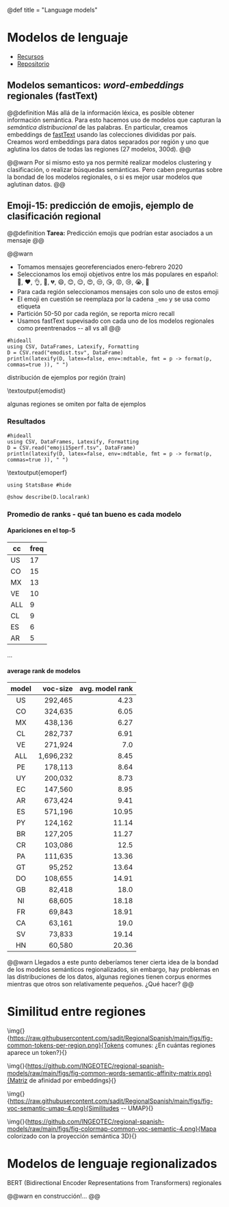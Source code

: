 @def title = "Language models"

# Modelos de lenguaje

- [Recursos](https://ingeotec.github.io/regional-spanish-models/)
- [Repositorio](https://github.com/INGEOTEC/regional-spanish-models)

## Modelos semanticos: _word-embeddings_ regionales (fastText)
@@definition
Más allá de la información léxica, es posible obtener información semántica. Para esto hacemos uso de modelos que capturan
la _semántica distribucional_ de las palabras. En particular, creamos embeddings de [fastText](https://fasttext.cc/) usando las colecciones divididas por país.
Creamos word embeddings para datos separados por región y uno que aglutina los datos de todas las regiones (27 modelos, 300d).
@@

@@warn
Por si mismo esto ya nos permité realizar modelos clustering y clasificación, o realizar búsquedas semánticas.
Pero caben preguntas sobre la bondad de los modelos regionales, o si es mejor usar modelos que aglutinan datos.
@@

## Emoji-15: predicción de emojis, ejemplo de clasificación regional

@@definition
**Tarea:**
Predicción emojis que podrían estar asociados a un mensaje
@@


@@warn
- Tomamos mensajes georeferenciados enero-febrero 2020
- Seleccionamos los emoji objetivos entre los más populares en español: 🥺, ❤, 👌, 👏, 💔, 😄, 😊, 😌, 😍, 😒, 😘, 😡, 😢, 😭, 🤔
- Para cada región seleccionamos mensajes con solo uno de estos emoji
- El emoji en cuestión se reemplaza por la cadena `_emo` y se usa como etiqueta
- Partición 50-50 por cada región, se reporta micro recall
- Usamos fastText supevisado con cada uno de los modelos regionales como preentrenados -- all vs all 
@@

```julia:emodist
#hideall
using CSV, DataFrames, Latexify, Formatting
D = CSV.read("emodist.tsv", DataFrame)
println(latexify(D, latex=false, env=:mdtable, fmt = p -> format(p, commas=true )), " ")
```

distribución de ejemplos por región (train)

\textoutput{emodist}

algunas regiones se omiten por falta de ejemplos


### Resultados

```julia:emoperf
#hideall
using CSV, DataFrames, Latexify, Formatting
D = CSV.read("emoji15perf.tsv", DataFrame)
println(latexify(D, latex=false, env=:mdtable, fmt = p -> format(p, commas=true )), " ")
```

\textoutput{emoperf}

```!
using StatsBase #hide

@show describe(D.localrank)
```


### Promedio de ranks - qué tan bueno es cada modelo


#### Apariciones en el top-5
| cc  | freq |
|-----|----|
|  US | 17 |
|  CO | 15 |
|  MX | 13 |
|  VE | 10 |
| ALL | 9 |
|  CL | 9 |
|  ES | 6 |
|  AR | 5 |
...


#### average rank de modelos

| model | voc-size | avg. model rank |
| :---: | -------: | --------------: |
| US | 292,465 | 4.23 |
| CO | 324,635 | 6.05 |
| MX | 438,136 | 6.27 |
| CL | 282,737 | 6.91 |
| VE | 271,924 | 7.0 |
| ALL | 1,696,232 | 8.45 |
| PE | 178,113 | 8.64 |
| UY | 200,032 | 8.73 |
| EC | 147,560 | 8.95 |
| AR | 673,424 | 9.41 |
| ES | 571,196 | 10.95 |
| PY | 124,162 | 11.14 |
| BR | 127,205 | 11.27 |
| CR | 103,086 | 12.5 |
| PA | 111,635 | 13.36 |
| GT | 95,252 | 13.64 |
| DO | 108,655 | 14.91 |
| GB | 82,418 | 18.0 |
| NI | 68,605 | 18.18 |
| FR | 69,843 | 18.91 |
| CA | 63,161 | 19.0 |
| SV | 73,833 | 19.14 |
| HN | 60,580 | 20.36 |

@@warn
Llegados a este punto deberíamos tener cierta idea de la bondad de los modelos semánticos regionalizados, sin embargo, hay problemas en las distribuciones de los datos, algunas regiones tienen corpus enormes mientras que otros son relativamente pequeños. ¿Qué hacer?
@@


# Similitud entre regiones
<!--Our semantic analysis requires an affinity matrix, as the lexical one given in the previous section. Therefore, we need a representation and a similarity measure to compare word embeddings.
Please note that regular word embeddings produced with neural networks will generate vectors that cannot be mixed. Please recall that in the first stage of learning each neural network, its parameters are randomly initialized. An optimizing algorithm is then used to minimize a loss function on the dataset, adjusting parameters and iterating until some objective is achieved. These two procedures, random initialization and optimizing for different datasets, make that two neural network models produce no proximal vectors for the same word, i.e., under the cosine distance. Despite vectors having identical numerical structures, e.g., 300 dimensions, and components showing similar distributions, we cannot evaluate distances between points predicted in different models. 

We propose using an intermediate representation and a distance function that captures similarities between these embeddings to measure the similarity between different countries. The core idea is to represent each embedding with a flattened version of the $k$ nearest neighbor graph under a reduced set of tokens, i.e., tokens appearing in most word embeddings. Therefore, the similarity becomes linked to the neighborhood of each word (semantically similar words). The procedure to create this representation is the following:

\begin{itemize}
    \item Select a common set of tokens; each token appears in at least five countries. This filtering reduces the vocabulary from more than a million tokens to nearly 200 thousand tokens ($vocsize$). This selection corresponds to an inflection point in the tokens curve, (see Fig.~\ref{fig/common-tokens}). The core idea is to reduce the final representation dimensionality and increase the similarity between related words.
    \item Our representation requires constructing a $k$ nearest neighbor graph for each country. We use dense vectors of the word embeddings closed to the common tokens set, and we select $k=33$ after probing several choices. This $k$ value captures several similar terms and remains specific enough to let out different tokens. We used the cosine distance on the dense vectors.
    \item Finally, each country is represented as a high-dimensional vector that uses $k$ entries per vocabulary word, one per neighbor in the common token set. Each token is then represented by its $k$ nearest neighbors and weighted inversely to its distance.\footnote{We use the weighting form $0.5 + \frac{1}{1 + d(u, v)}$ for embedding vector $u$ and its neighbor's vector $v$, the lower the distance, the higher the weight.} Note that each word embedding is represented with a very sparse high-dimensional vector, i.e., $vocsize^2$ possible entries, and more than 3.8 million non-zero components.
\end{itemize}

The set of Spanish embeddings is compared with the cosine distance on the sparse vectors.
We computed the affinity matrix shown in Figure~\ref{fig/common-words-semantic-affinity-matrix} using the procedure described above. As in the previous affinity matrix, darker colors represent a high similarity between the regionalized embeddings and the contrary with lighter colors.
-->

\img{}{https://raw.githubusercontent.com/sadit/RegionalSpanish/main/figs/fig-common-tokens-per-region.png}{Tokens comunes: ¿En cuántas regiones aparece un token?}{}

\img{}{https://github.com/INGEOTEC/regional-spanish-models/raw/main/figs/fig-common-words-semantic-affinity-matrix.png}{Matriz de afinidad por embeddings}{}

\img{}{https://raw.githubusercontent.com/sadit/RegionalSpanish/main/figs/fig-voc-semantic-umap-4.png}{Similitudes -- UMAP}{}

\img{}{https://github.com/INGEOTEC/regional-spanish-models/raw/main/figs/fig-colormap-common-voc-semantic-4.png}{Mapa colorizado con la proyección semántica 3D}{}

# Modelos de lenguaje regionalizados

BERT (Bidirectional Encoder Representations from Transformers) regionales

@@warn
en construcción!...
@@